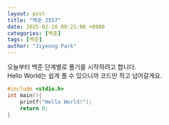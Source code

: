 ```yaml
---
layout: post
title: "백준 2557"
date: 2025-02-18 09:21:00 +0900
categories: [백준]
tags: [백준]
author: "Jiyeong Park"
---
```


오늘부터 백준 단계별로 풀기를 시작하려고 합니다.  
Hello World는 쉽게 풀 수 있으니까 코드만 적고 넘어갈게요.

```c
#include <stdio.h>
int main(){
    printf("Hello World!");
    return 0;
}
```
